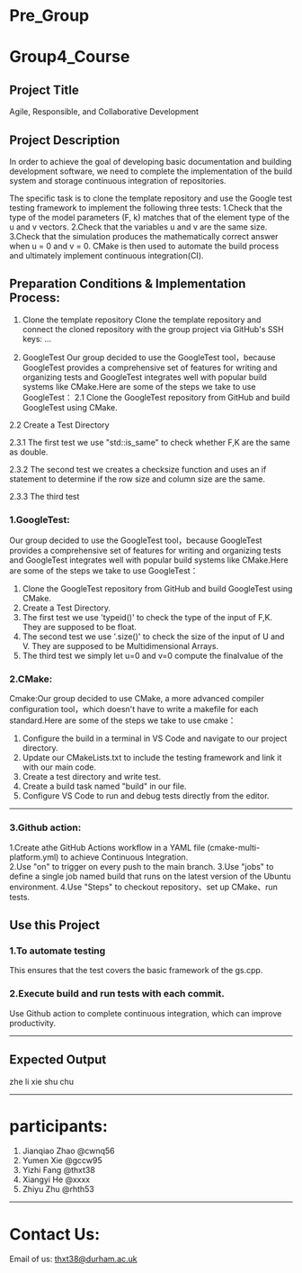 # Pre_Group
# Group4_Course


## Project Title

Agile, Responsible, and Collaborative Development


## Project Description

In order to achieve the goal of developing basic documentation and building development software, we need to complete the implementation of the build system and storage continuous integration of repositories.

The specific task is to clone the template repository and use the Google test testing framework to implement the following three tests:
1.Check that the type of the model parameters (F, k) matches that of the element type of the u and v vectors.
2.Check that the variables u and v are the same size.
3.Check that the simulation produces the mathematically correct answer when u = 0 and v = 0. 
CMake is then used to automate the build process and ultimately implement continuous integration(CI).


## Preparation Conditions & Implementation Process:

1. Clone the template repository 
Clone the template repository and connect the cloned repository with the group project via GitHub's SSH keys:
...

2. GoogleTest
Our group decided to use the GoogleTest tool，because GoogleTest provides a comprehensive set of features for writing and organizing tests and GoogleTest integrates well with popular build systems like CMake.Here are some of the steps we take to use GoogleTest：
2.1 Clone the GoogleTest repository from GitHub and build GoogleTest using CMake.

2.2 Create a Test Directory

2.3.1 The first test we use "std::is_same" to check whether F,K are the same as double.

2.3.2 The second test we creates a checksize function and uses an if statement to determine if the row size and column size are the same.

2.3.3 The third test 

### 1.GoogleTest:
Our group decided to use the GoogleTest tool，because GoogleTest provides a comprehensive set of features for writing and organizing tests and GoogleTest integrates well with popular build systems like CMake.Here are some of the steps we take to use GoogleTest：
1. Clone the GoogleTest repository from GitHub and build GoogleTest using CMake.
2. Create a Test Directory.
3. The first test we use 'typeid()' to check the type of the input of F,K. They are supposed to be float.
4. The second test we use '.size()' to check the size of the input of U and V. They are supposed to be Multidimensional Arrays.
5. The third test we simply let u=0 and v=0  compute the finalvalue of the 

### 2.CMake:
Cmake:Our group decided to use CMake, a more advanced compiler configuration tool，which doesn't have to write a makefile for each standard.Here are some of the steps we take to use cmake：
1. Configure the build in a terminal in VS Code and navigate to our project directory. 
2. Update our CMakeLists.txt to include the testing framework and link it with our main code.
3. Create a test directory and write test.
4. Create a build task named "build" in our file.
5. Configure VS Code to run and debug tests directly from the editor. 
---
### 3.Github action:
1.Create athe GitHub Actions workflow in a YAML file (cmake-multi-platform.yml) to achieve Continuous Integration.  
2.Use "on" to trigger on every push to the main branch.
3.Use "jobs" to define a single job named build that runs on the latest version of the Ubuntu environment.
4.Use "Steps" to checkout repository、set up CMake、run tests.

## Use this Project 
### 1.To automate testing
This ensures that the test covers the basic framework of the gs.cpp.
### 2.Execute build and run tests with each commit.
Use Github action to complete continuous integration, which can improve productivity.

---

## Expected Output
zhe li xie shu chu

---

# participants:
1. Jianqiao Zhao @cwnq56
2. Yumen Xie @gccw95
3. Yizhi Fang @thxt38
4. Xiangyi He @xxxx
5. Zhiyu Zhu @rhth53

---

# Contact Us:
Email of us: thxt38@durham.ac.uk
